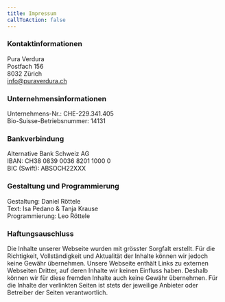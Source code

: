 ```yaml
---
title: Impressum
callToAction: false
---
```


<h3 class="!text-text-100">Kontaktinformationen</h3>

Pura Verdura <br>
Postfach 156  <br>
8032 Zürich <br>
info@puraverdura.ch <br>

<h3 class="!text-text-100">Unternehmensinformationen</h3>

Unternehmens-Nr.: CHE-229.341.405 <br>
Bio-Suisse-Betriebsnummer: 14131 <br>

<h3 class="!text-text-100">Bankverbindung</h3>

Alternative Bank Schweiz AG <br>
IBAN: CH38 0839 0036 8201 1000 0 <br>
BIC (Swift): ABSOCH22XXX <br>

<h3 class="!text-text-100">Gestaltung und Programmierung</h3>

Gestaltung: Daniel Röttele <br>
Text: Isa Pedano & Tanja Krause <br>
Programmierung: Leo Röttele <br>

<h3 class="!text-text-100">Haftungsauschluss</h3>

Die Inhalte unserer Webseite wurden mit grösster Sorgfalt erstellt. Für die Richtigkeit, Vollständigkeit und Aktualität der Inhalte können wir jedoch keine Gewähr übernehmen. 
Unsere Webseite enthält Links zu externen Webseiten Dritter, auf deren Inhalte wir keinen Einfluss haben. Deshalb können wir für diese fremden Inhalte auch keine Gewähr übernehmen. Für die Inhalte der verlinkten Seiten ist stets der jeweilige Anbieter oder Betreiber der Seiten verantwortlich.  

